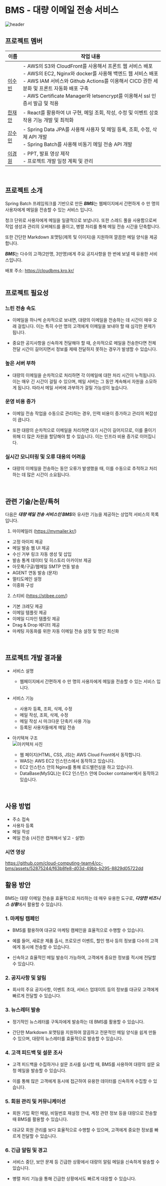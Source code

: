 # BMS - 대량 이메일 전송 서비스 
![header](https://capsule-render.vercel.app/api?type=waving&color=3ABEF9&height=250&section=header&text=📨Bulk%20Mailing%20Service&fontSize=70&fontAlignY=38&descAlignY=60&descAlign=62)

## 프로젝트 멤버

| 이름   | 작업 내용 |
|--------|-------------------------------------------------------------------------------------------------------------------------------------|
| [이수빈](https://github.com/02ggang9) | - AWS의 S3와 CloudFront를 사용해서 프론트 웹 서비스 배포<br>- AWS의 EC2, Nginx와 docker를 사용해 백엔드 웹 서비스 배포<br>- AWS IAM 서비스와 Github Actions를 이용해서 CICD 권한 세분화 및 프론트 자동화 배포 구축<br>- AWS Certificate Manager와 letsencrypt를 이용해서 ssl 인증서 발급 및 적용 |
| [한재안](https://github.com/JaeanHan) | - React를 활용하여 UI 구현, 메일 조회, 작성, 수정 및 이벤트 상호작용 기능 개발 및 최적화 |
| [강수민](https://github.com/wvssm) | - Spring Data JPA를 사용해 사용자 및 메일 등록, 조회, 수정, 삭제 API 개발<br>- Spring Batch를 사용해 비동기 메일 전송 API 개발  |
| [이경원](https://github.com/kyeongwon2) | - PPT, 발표 영상 제작<br>- 프로젝트 개발 일정 계획 및 관리 |
<br>

## 프로젝트 소개 
Spring Batch 프레임워크를 기반으로 만든 ***BMS***는 웹페이지에서 간편하게 수 만 명의 사용자에게 메일을 전송할 수 있는 서비스 입니다.

청크 단위로 사용자에게 메일을 일괄적으로 보냅니다. 또한 스레드 풀을 사용함으로써 작업 생성과 관리의 오버헤드를 줄이고, 병렬 처리를 통해 메일 전송 시간을 단축합니다.

또한 간단한 Markdown 포맷팅(제목 및 이미지)을 지원하여 깔끔한 메일 양식을 제공합니다.

***BMS***는 다수의 고객(2만명, 3만명)에게 주요 공지사항을 한 번에 보낼 때 유용한 서비스입니다.

배포 주소: https://cloudbms.kro.kr/
<br>
<br>

## 프로젝트 필요성 
### 느린 전송 속도
- 이메일을 하나씩 순차적으로 보내면, 대량의 이메일을 전송하는 데 시간이 매우 오래 걸립니다. 이는 특히 수만 명의 고객에게 이메일을 보내야 할 때 심각한 문제가 됩니다.
  
- 중요한 공지사항을 신속하게 전달해야 할 때, 순차적으로 메일을 전송한다면 전체 전달 시간이 길어지면서 정보를 제때 전달하지 못하는 경우가 발생할 수 있습니다.

### 높은 서버 부하
- 대량의 이메일을 순차적으로 처리하면 각 이메일에 대한 처리 시간이 누적됩니다. 
이는 매우 긴 시간이 걸릴 수 있으며, 메일 서버는 그 동안 계속해서 자원을 소모하게 됩니다. 따라서 메일 서버에 과부하가 걸릴 가능성이 높습니다.

### 운영 비용 증가
- 이메일 전송 작업을 수동으로 관리하는 경우, 인력 비용이 증가하고 관리의 복잡성이 큽니다.
  
- 또한 대량의 순차적으로 이메일을 처리하면 대기 시간이 길어지므로, 이를 줄이기 위해 더 많은 자원을 할당해야 할 수 있습니다. 이는 인프라 비용 증가로 이어집니다.
  
### 실시간 모니터링 및 오류 대응의 어려움
- 대량의 이메일을 전송하는 동안 오류가 발생했을 때, 이를 수동으로 추적하고 처리하는 데 많은 시간이 소요됩니다.
<br>

## 관련 기술/논문/특허
다음은 ***대량 메일 전송 서비스인 BMS***와 유사한 기능을 제공하는 상업적 서비스의 목록입니다.

1.	마이메일러 (https://mymailer.kr/)
- 고정 아이피 제공
- 메일 발송 웹 UI 제공
- 수신 거부 링크 자동 생성 및 삽입
- 발송 통계 데이터 및 히스토리 아카이브 제공
- 아웃룩/구글/웹메일 SMTP 연동 발송
- AGENT 연동 발송 (문자)
- 멀티도메인 설정
- 이중화 구성

2.	스티비 (https://stibee.com/)
- 기본 크레딧 제공
- 이메일 템플릿 제공
- 이메일 디자인 템플릿 제공
- Drag & Drop 에디터 제공
- 마케팅 자동화를 위한 자동 이메일 전송 설정 및 명단 최신화
<br>

## 프로젝트 개발 결과물
- 서비스 설명
  - 웹페이지에서 간편하게 수 만 명의 사용자에게 메일을 전송할 수 있는 서비스 입니다.

- 서비스 기능
  - 사용자 등록, 조회, 삭제, 수정
  - 메일 작성, 조회, 삭제, 수정
  - 메일 작성 시 마크다운 단축키 사용 가능
  - 등록된 사용자들에게 메일 전송 

- 아키텍쳐 구조
  <br>
  ![아키텍처 사진](image.png)

  - 웹 페이지(HTML, CSS, JS)는 AWS Cloud Front에서 동작합니다.
  - WAS는 AWS EC2 인스턴스에서 동작하고 있습니다.
  - EC2 인스턴스 안의 Nginx를 통해 로드밸런싱을 하고 있습니다.
  - DataBase(MySQL)는 EC2 인스턴스 안에 Docker container에서 동작하고 있습니다.
<br>

## 사용 방법
- 주소 접속
- 사용자 등록
- 메일 작성
- 메일 전송 (사진은 캡쳐해서 넣고 - 설명)

### 시연 영상
https://github.com/cloud-computing-team4/cc-bms/assets/52875244/f63b8fe8-d03d-49bb-b295-8829d05722dd


## 활용 방안 

BMS는 대량 이메일 전송을 효율적으로 처리하는 데 매우 유용한 도구로, ***다양한 비즈니스 상황***에서 활용할 수 있습니다. 

### 1. 마케팅 캠페인
- BMS를 활용하여 대규모 마케팅 캠페인을 효율적으로 수행할 수 있습니다. 
  
- 예를 들어, 새로운 제품 출시, 프로모션 이벤트, 할인 행사 등의 정보를 다수의 고객에게 동시에 전송할 수 있습니다. 

- 신속하고 효율적인 메일 발송이 가능하여, 고객에게 중요한 정보를 적시에 전달할 수 있습니다.

### 2. 공지사항 및 알림
- 회사의 주요 공지사항, 이벤트 초대, 서비스 업데이트 등의 정보를 대규모 고객에게 빠르게 전달할 수 있습니다.

### 3. 뉴스레터 발송
- 정기적인 뉴스레터를 구독자에게 발송하는 데 BMS를 활용할 수 있습니다.

- 간단한 Markdown 포맷팅을 지원하여 깔끔하고 전문적인 메일 양식을 쉽게 만들 수 있으며, 대량의 뉴스레터를 효율적으로 발송할 수 있습니다.

### 4. 고객 피드백 및 설문 조사
- 고객 피드백을 수집하거나 설문 조사를 실시할 때, BMS를 사용하여 대량의 설문 요청 메일을 발송할 수 있습니다. 

- 이를 통해 많은 고객에게 동시에 접근하여 유용한 데이터를 신속하게 수집할 수 있습니다.

### 5. 회원 관리 및 커뮤니케이션
- 회원 가입 확인 메일, 비밀번호 재설정 안내, 계정 관련 정보 등을 대량으로 전송할 때 BMS를 활용할 수 있습니다. 
  
- 대규모 회원 관리를 보다 효율적으로 수행할 수 있으며, 고객에게 중요한 정보를 빠르게 전달할 수 있습니다.

### 6. 긴급 알림 및 경고
- 서비스 중단, 보안 문제 등 긴급한 상황에서 대량의 알림 메일을 신속하게 발송할 수 있습니다. 

- 병렬 처리 기능을 통해 긴급한 상황에서도 빠르게 대응할 수 있습니다.
